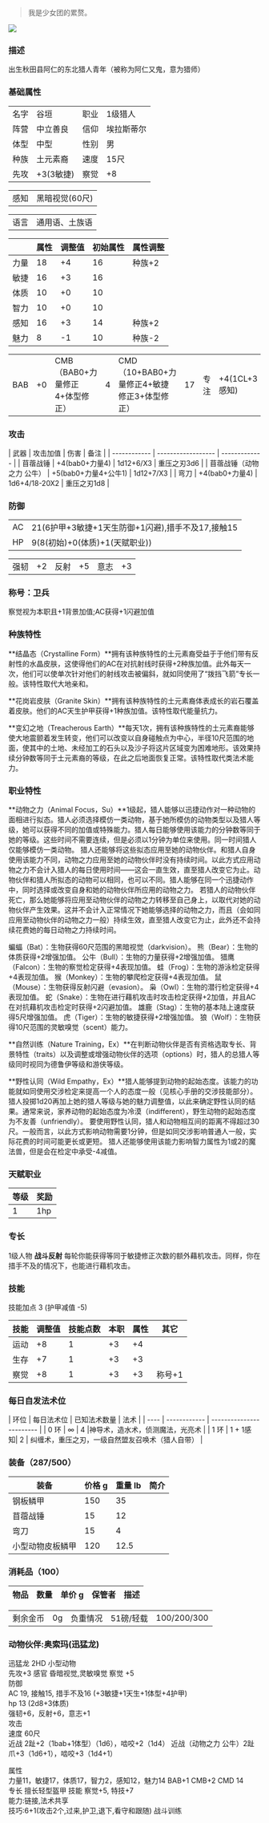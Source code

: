 > 我是少女团的累赘。

![](../../res/avatar/Tanigaki.jpg)

### 描述

出生秋田县阿仁的东北猎人青年（被称为阿仁又鬼，意为猎师）

### 基础属性

<table>
  <tr>
      <td>名字</td>
      <td>谷垣</td>
      <td>职业</td>
      <td>1级猎人</td>
  </tr>
  <tr>
      <td>阵营</td>
      <td>中立善良</td>
      <td>信仰</td>
      <td>埃拉斯蒂尔</td>
  </tr>
  <tr>
      <td>体型</td>
      <td>中型</td>
      <td>性别</td>
      <td>男</td>
  </tr>
  <tr>
      <td>种族</td>
      <td>土元素裔</td>
      <td>速度</td>
      <td>15尺</td>
  </tr>
  <tr>
      <td>先攻</td>
      <td>+3(3敏捷)</td>
      <td>察觉</td>
      <td>+8</td>
  </tr>
</table>
<table>
  <tr>
      <td>感知</td>
      <td>黑暗视觉(60尺)</td>
  </tr>
</table>
<table>
    <tr>
        <td>语言</td>
        <td>通用语、土族语</td>
    </tr>
</table>

|      | 属性 | 调整值 | 初始属性 | 属性调整 |
| ---- | ---- | ------ | -------- | -------- |
| 力量 | 18   | +4     | 16       | 种族+2   |
| 敏捷 | 16   | +3     | 16       | 
| 体质 | 10   | +0     | 10       | 
| 智力 | 10   | +0     | 10       |
| 感知 | 16   | +3     | 14       | 种族+2  |
| 魅力 | 8   | -1     | 10       | 种族-2     |
<table>
    <tr>
        <td>BAB</td>
        <td>+0</td>
            <td>CMB（BAB0+力量修正4+体型修正）</td>
        <td>4</td>
            <td>CMD（10+BAB0+力量修正4+敏捷修正3+体型修正）</td>
        <td>17</td>
	    <td>专注</td>
        <td>+4(1CL+3感知)</td>
    </tr>
</table>

### 攻击

| 武器         | 攻击加值           | 伤害          | 备注         |
| ------------ | ------------------ | ------------- |
| 苜蓿战锤 | +4(bab0+力量4)       | 1d12+6/X3 |  重压之刃3d6 | 
| 苜蓿战锤（动物之力 公牛） | +5(bab0+力量4+公牛1)       | 1d12+7/X3 | 
| 弯刀 | +4(bab0+力量4)       | 1d6+4/18-20X2 |  重压之刃1d8 | 

### 防御

<table>
    <tr>
        <td>AC</td>
        <td>21(6护甲+3敏捷+1天生防御+1闪避),措手不及17,接触15</td>
    </tr>
    <tr>
        <td>HP</td>
        <td>9(8(初始)+0(体质)+1(天赋职业))</td>
    </tr>
</table>
<table>
    <tr>
        <td>强韧</td>
        <td>+2</td>
            <td>反射</td>
        <td>+5</td>
            <td>意志</td>
        <td>+3</td>
    </tr>
</table>

### 称号：卫兵

察觉视为本职且+1背景加值;AC获得+1闪避加值

### 种族特性

**结晶态（Crystalline Form）**拥有该种族特性的土元素裔受益于于他们带有反射性的水晶皮肤，这使得他们的AC在对抗射线时获得+2种族加值。此外每天一次，他们可以使单次针对他们的射线攻击被偏斜，就如同使用了“拨挡飞箭”专长一般。该特性取代大地亲和。

**花岗岩皮肤（Granite Skin）**拥有该种族特性的土元素裔体表成长的岩石覆盖着皮肤。他们的AC天生护甲获得+1种族加值。该特性取代能量抗力。

**变幻之地（Treacherous Earth）**每天1次，拥有该种族特性的土元素裔能够使大地震颤着发生转变，他们可以改变以自身碰触点为中心，半径10尺范围的地面，使其中的土地、未经加工的石头以及沙子将这片区域变为困难地形。该效果持续分钟数等同于土元素裔的等级，在此之后地面恢复正常。该特性取代类法术能力。

### 职业特性

**动物之力（Animal Focus，Su）**1级起，猎人能够以迅捷动作对一种动物的面相进行拟态。猎人必须选择模仿一类动物，基于她所模仿的动物类型以及猎人等级，她可以获得不同的加值或特殊能力。猎人每日能够使用该能力的分钟数等同于她的等级。这些时间不需要连续，但是必须以1分钟为单位来使用。同一时间猎人仅能够模仿一类动物。
猎人还能够将这些拟态应用至她的动物伙伴。和猎人自身使用该能力不同，动物之力应用至她的动物伙伴时没有持续时间。以此方式应用动物之力不会计入猎人的每日使用时间——这会一直生效，直至猎人改变它为止。动物伙伴和猎人所拟态的动物可以相同，也可以不同。猎人能够在同一个迅捷动作中，同时选择或改变自身和她的动物伙伴所应用的动物之力。
若猎人的动物伙伴死亡，那么她能够将应用至动物伙伴的动物之力转移至自己身上，以取代对她的动物伙伴产生效果。这并不会计入正常情况下她能够选择的动物之力，而且（会如同应用至动物伙伴的动物之力一般）持续生效，直至猎人改变它为止，此外还不会持续花费她的每日动物之力持续时间。

蝙蝠（Bat）：生物获得60尺范围的黑暗视觉（darkvision）。
熊（Bear）：生物的体质获得+2增强加值。
公牛（Bull）：生物的力量获得+2增强加值。
猎鹰（Falcon）：生物的察觉检定获得+4表现加值。
蛙（Frog）：生物的游泳检定获得+4表现加值。 
猴（Monkey）：生物的攀爬检定获得+4表现加值。 
鼠（Mouse）：生物获得反射闪避（evasion）。
枭（Owl）：生物的潜行检定获得+4表现加值。
蛇（Snake）：生物在进行藉机攻击时攻击检定获得+2加值，并且AC在对抗藉机攻击检定时获得+2闪避加值。
雄鹿（Stag）：生物的基本陆上速度获得5尺增强加值。
虎（Tiger）：生物的敏捷获得+2增强加值。
狼（Wolf）：生物获得10尺范围的灵敏嗅觉（scent）能力。

**自然训练（Nature Training，Ex）**在判断动物伙伴是否有资格选取专长、背景特性（traits）以及调整或增强动物伙伴的选项（options）时，猎人的总猎人等级同时视同为德鲁伊等级和游侠等级。

**野性认同（Wild Empathy，Ex）**猎人能够提到动物的起始态度。该能力的功能就如同使用交涉检定来提高一个人的态度一般（见核心手册的交涉技能部分）。猎人投掷1d20再加上她的猎人等级与她的魅力调整值，以此来确定野性认同的结果。通常来说，家养动物的起始态度为冷漠（indifferent），野生动物的起始态度为不友善（unfriendly）。
要使用野性认同，猎人和动物相互间的距离不得超过30尺。一般而言，以此方式影响动物需要1分钟，但是如同交涉影响普通人一般，实际花费的时间可能更长或更短。
猎人还能够使用该能力影响智力属性为1或2的魔法兽，但是会在检定中承受-4减值。

### 天赋职业
| 等级         | 奖励          |
| --- | ------------------ |
| 1 | 1hp |

### 专长

1级人物 **战斗反射** 每轮你能获得等同于敏捷修正次数的额外藉机攻击。同样，你在措手不及的情况下，也能进行藉机攻击。

### 技能

技能加点 3 (护甲减值 -5)

| 技能 | 调整值  | 技能点数  | 本职  | 属性 | 其它     |
| --- | ------ | -------- | ---- | ---- | -------- |
| 运动 | +8     | 1        | +3   | +4   |
| 生存 | +7     | 1        | +3   | +3   |
| 察觉 | +8     | 1        | +3   | +3   | 称号+1


### 每日自发法术位

| 环位 | 每日法术位 | 已知法术数量 | 法术                     |
| ---- | ------------ | ------------------------ |
| 0 环 | ∞ | 4 |神导术，造水术，侦测魔法，光亮术 |
| 1 环 | 1 + 1感知| 2 | 纠缠术，重压之刃，一级自然盟友召唤术（猎人自带） |

### 装备（287/500）
| 装备         | 价格 g | 重量 lb | 简介 |
| ------------ | ------ | ------- | ---- |
| 钢板鳞甲 | 150    | 35      |
| 苜蓿战锤 |  15   |   12    | 
| 弯刀 |  15  |  4     | 
| 小型动物皮板鳞甲 |  120  |  12.5     | 

### 消耗品（100）
| 物品           | 数量 | 单价 g | 保管者 | 描述 |
| -------------- | ---- | ---- | ---- | ---- |


<table>
    <tr>
	<td>剩余金币</td>
        <td>0g</td>
	<td>负重情况</td>
        <td>51磅/轻载</td>
	<td>100/200/300</td>
    </tr>
</table>

### 动物伙伴:奥索玛(迅猛龙) ###
迅猛龙 2HD 小型动物  
先攻+3 感官 昏暗视觉,灵敏嗅觉 察觉 +5  
防御  
AC 19, 接触15, 措手不及16 (+3敏捷+1天生+1体型+4护甲)  
hp 13 (2d8+3体质)  
强韧+6，反射+6，意志+1  
攻击  
速度 60尺  
近战 2趾+2（1bab+1体型）（1d6），啮咬+2（1d4）
近战（动物之力 公牛）2趾爪+3（1d6+1），啮咬+3（1d4+1）

属性  
力量11，敏捷17，体质17，智力2，感知12，魅力14
BAB+1 CMB+2 CMD 14  
专长 擅长轻型盔甲
技能 察觉+5, 特技+7  
能力:链接,法术共享  
技巧:6+1(攻击2个,过来,护卫,退下,看守和跟随) 战斗训练  
